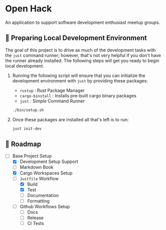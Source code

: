 # Open Hack

An application to support software development enthusiast meetup groups.

## 🔌 Preparing Local Development Environment

The goal of this project is to drive as much of the development tasks
with the `just` command runner; however, that's not very helpful if
you don't have the runner already installed.  The following steps will
get you ready to begin local development.

1. Running the following script will ensure that you can initialize
   the development environment with `just` by providing these packages:

   - `rustup` : Rust Package Manager
   - `cargo-binstall` : Installs pre-built cargo binary packages
   - `just` : Simple Command Runner

   ```bash
   ./bin/setup.sh
   ```

2. Once these packages are installed all that's left is to run:

   ```bash
   just init-dev
   ```

## 🧩 Roadmap

- [ ] Base Project Setup
  - [x] Development Setup Support
  - [ ] Markdown Book
  - [x] Cargo Workspaces Setup
  - [ ] `Justfile` Workflow
    - [x] Build
    - [x] Test
    - [ ] Documentation
    - [ ] Formatting
  - [ ] Github Workflows Setup
    - [ ] Docs
    - [ ] Release
    - [ ] CI Tests
